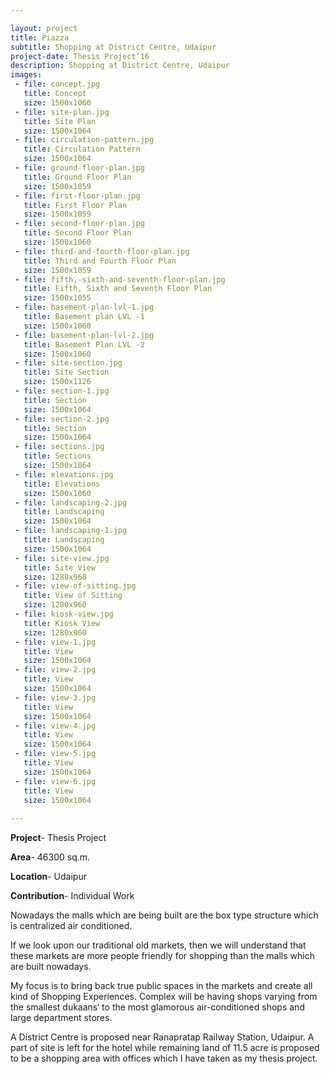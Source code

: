 ```yaml
---

layout: project
title: Piazza
subtitle: Shopping at District Centre, Udaipur
project-date: Thesis Project’16
description: Shopping at District Centre, Udaipur
images:
 - file: concept.jpg
   title: Concept
   size: 1500x1060
 - file: site-plan.jpg
   title: Site Plan
   size: 1500x1064
 - file: circulation-pattern.jpg
   title: Circulation Pattern
   size: 1500x1064
 - file: ground-floor-plan.jpg
   title: Ground Floor Plan
   size: 1500x1059
 - file: first-floor-plan.jpg
   title: First Floor Plan
   size: 1500x1059
 - file: second-floor-plan.jpg
   title: Second Floor Plan
   size: 1500x1060
 - file: third-and-fourth-floor-plan.jpg
   title: Third and Fourth Floor Plan
   size: 1500x1059
 - file: fifth,-sixth-and-seventh-floor-plan.jpg
   title: Fifth, Sixth and Seventh Floor Plan
   size: 1500x1055
 - file: basement-plan-lvl-1.jpg
   title: Basement plan LVL -1
   size: 1500x1060
 - file: basement-plan-lvl-2.jpg
   title: Basement Plan LVL -2
   size: 1500x1060
 - file: site-section.jpg
   title: Site Section
   size: 1500x1126
 - file: section-1.jpg
   title: Section
   size: 1500x1064
 - file: section-2.jpg
   title: Section
   size: 1500x1064
 - file: sections.jpg
   title: Sections
   size: 1500x1064
 - file: elevations.jpg
   title: Elevations
   size: 1500x1060
 - file: landscaping-2.jpg
   title: Landscaping
   size: 1500x1064
 - file: landscaping-1.jpg
   title: Landscaping
   size: 1500x1064
 - file: site-view.jpg
   title: Site View
   size: 1280x960
 - file: view-of-sitting.jpg
   title: View of Sitting
   size: 1280x960
 - file: kiosk-view.jpg
   title: Kiosk View
   size: 1280x960
 - file: view-1.jpg
   title: View
   size: 1500x1064
 - file: view-2.jpg
   title: View
   size: 1500x1064
 - file: view-3.jpg
   title: View
   size: 1500x1064
 - file: view-4.jpg
   title: View
   size: 1500x1064
 - file: view-5.jpg
   title: View
   size: 1500x1064
 - file: view-6.jpg
   title: View
   size: 1500x1064
   
---
```


**Project**- Thesis Project

**Area**- 46300 sq.m.

**Location**- Udaipur

**Contribution**- Individual Work 

Nowadays the malls which are being built are the box type structure which is centralized air conditioned.

If we look upon our traditional old markets, then we will understand that these markets are more people friendly for shopping than the malls which are built nowadays.

My focus is to bring back true public spaces in the markets and create all kind of Shopping Experiences. Complex will be having shops varying from the smallest dukaans‘ to the most glamorous air-conditioned shops and large department stores.

A District Centre is proposed near Ranapratap Railway Station, Udaipur. A part of site is left for the hotel while remaining land of 11.5 acre is proposed to be a shopping area with offices which I have taken as my thesis project.
